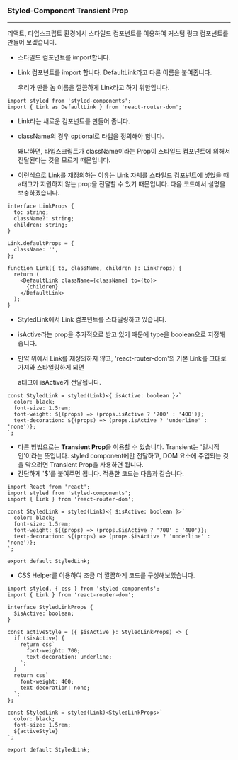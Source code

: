 ### Styled-Component Transient Prop

---



리액트, 타입스크립트 환경에서 스타일드 컴포넌트를 이용하여 커스텀 링크 컴포넌트를 만들어 보겠습니다.



* 스타일드 컴포넌트를 import합니다.

* Link 컴포넌트를 import 합니다. DefaultLink라고 다른 이름을 붙여줍니다.

  우리가 만들 놈 이름을 깔끔하게 Link라고 하기 위함입니다.

```react
import styled from 'styled-components';
import { Link as DefaultLink } from 'react-router-dom';
```



* Link라는 새로운 컴포넌트를 만들어 줍니다.

* className의 경우 optional로 타입을 정의해야 합니다.

  왜냐하면, 타입스크립트가 className이라는 Prop이 스타일드 컴포넌트에 의해서 전달된다는 것을 모르기 때문입니다.

* 이런식으로 Link를 재정의하는 이유는 Link 자체를 스타일드 컴포넌트에 넣었을 때 a태그가 지원하지 않는 prop을 전달할 수 있기 때문입니다. 다음 코드에서 설명을 보충하겠습니다.

```react
interface LinkProps {
  to: string;
  className?: string;
  children: string;
}

Link.defaultProps = {
  className: '',
};

function Link({ to, className, children }: LinkProps) {
  return (
    <DefaultLink className={className} to={to}>
      {children}
    </DefaultLink>
  );
}
```



* StyledLink에서 Link 컴포넌트를 스타일링하고 있습니다.

* isActive라는 prop을 추가적으로 받고 있기 때문에 type을 boolean으로 지정해줍니다.

* 만약 위에서 Link를 재정의하지 않고, 'react-router-dom'의 기본 Link를 그대로 가져와 스타일링하게 되면

  a태그에 isActive가 전달됩니다.

```react
const StyledLink = styled(Link)<{ isActive: boolean }>`
  color: black;
  font-size: 1.5rem;
  font-weight: ${(props) => (props.isActive ? '700' : '400')};
  text-decoration: ${(props) => (props.isActive ? 'underline' : 'none')};
`;
```



* 다른 방법으로는 <strong>Transient Prop</strong>을 이용할 수 있습니다. Transient는 '일시적인'이라는 뜻입니다. styled component에만 전달하고, DOM 요소에 주입되는 것을 막으려면 Transient Prop을 사용하면 됩니다.
* 간단하게 '$'를 붙여주면 됩니다. 적용한 코드는 다음과 같습니다.

```react
import React from 'react';
import styled from 'styled-components';
import { Link } from 'react-router-dom';

const StyledLink = styled(Link)<{ $isActive: boolean }>`
  color: black;
  font-size: 1.5rem;
  font-weight: ${(props) => (props.$isActive ? '700' : '400')};
  text-decoration: ${(props) => (props.$isActive ? 'underline' : 'none')};
`;

export default StyledLink;
```



* CSS Helper를 이용하여 조금 더 깔끔하게 코드를 구성해보았습니다.

```react
import styled, { css } from 'styled-components';
import { Link } from 'react-router-dom';

interface StyledLinkProps {
  $isActive: boolean;
}

const activeStyle = ({ $isActive }: StyledLinkProps) => {
  if ($isActive) {
    return css`
      font-weight: 700;
      text-decoration: underline;
    `;
  }
  return css`
    font-weight: 400;
    text-decoration: none;
  `;
};

const StyledLink = styled(Link)<StyledLinkProps>`
  color: black;
  font-size: 1.5rem;
  ${activeStyle}
`;

export default StyledLink;
```

